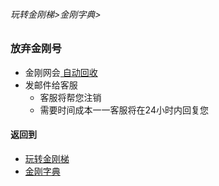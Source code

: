 ###### 玩转金刚梯>金刚字典>

### 放弃金刚号


- 金刚网会[ 自动回收 ](https://github.com/a2zitpro/web/blob/master/LadderFree/kkDictionary/KKIDRecycling.md)
- 发邮件给客服
  - 客服将帮您注销
  - 需要时间成本一一客服将在24小时内回复您


#### 返回到
- [玩转金刚梯](https://github.com/a2zitpro/web/blob/master/LadderFree/A.md)
- [金刚字典](https://github.com/a2zitpro/web/blob/master/LadderFree/kkDictionary/KKDictionary.md)

